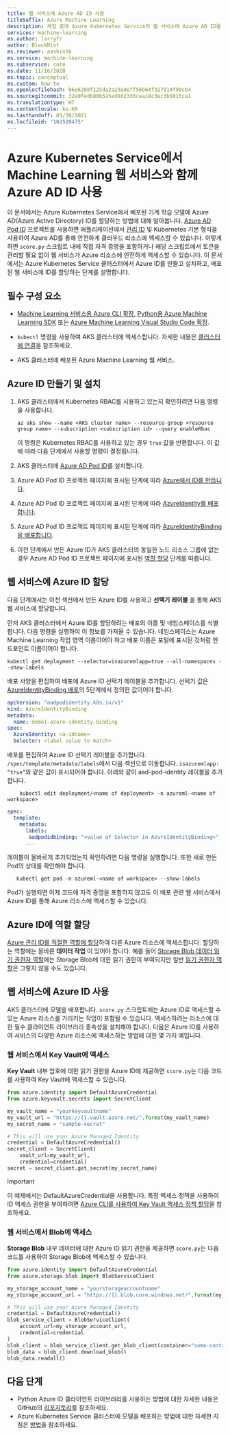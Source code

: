 ```yaml
---
title: 웹 서비스에 Azure AD ID 사용
titleSuffix: Azure Machine Learning
description: 채점 중에 Azure Kubernetes Service의 웹 서비스에 Azure AD ID를 사용하여 클라우드 리소스에 액세스합니다.
services: machine-learning
ms.author: larryfr
author: BlackMist
ms.reviewer: aashishb
ms.service: machine-learning
ms.subservice: core
ms.date: 11/16/2020
ms.topic: conceptual
ms.custom: how-to
ms.openlocfilehash: b6e6288f125da2a29a8eff56b64f327914f90cb4
ms.sourcegitcommit: 32e0fedb80b5a5ed0d2336cea18c3ec3b5015ca1
ms.translationtype: HT
ms.contentlocale: ko-KR
ms.lasthandoff: 03/30/2021
ms.locfileid: "102520475"
---
```

# <a name="use-azure-ad-identity-with-your-machine-learning-web-service-in-azure-kubernetes-service"></a>Azure Kubernetes Service에서 Machine Learning 웹 서비스와 함께 Azure AD ID 사용

이 문서에서는 Azure Kubernetes Service에서 배포된 기계 학습 모델에 Azure AD(Azure Active Directory) ID를 할당하는 방법에 대해 알아봅니다. [Azure AD Pod ID](https://github.com/Azure/aad-pod-identity) 프로젝트를 사용하면 애플리케이션에서 [관리 ID](../active-directory/managed-identities-azure-resources/overview.md) 및 Kubernetes 기본 형식을 사용하여 Azure AD를 통해 안전하게 클라우드 리소스에 액세스할 수 있습니다. 이렇게 하면 `score.py` 스크립트 내에 직접 자격 증명을 포함하거나 해당 스크립트에서 토큰을 관리할 필요 없이 웹 서비스가 Azure 리소스에 안전하게 액세스할 수 있습니다. 이 문서에서는 Azure Kubernetes Service 클러스터에서 Azure ID를 만들고 설치하고, 배포된 웹 서비스에 ID를 할당하는 단계를 설명합니다.

## <a name="prerequisites"></a>필수 구성 요소

- [Machine Learning 서비스용 Azure CLI 확장](reference-azure-machine-learning-cli.md), [Python용 Azure Machine Learning SDK](/python/api/overview/azure/ml/intro) 또는 [Azure Machine Learning Visual Studio Code 확장](tutorial-setup-vscode-extension.md).

- `kubectl` 명령을 사용하여 AKS 클러스터에 액세스합니다. 자세한 내용은 [클러스터에 연결](../aks/kubernetes-walkthrough.md#connect-to-the-cluster)을 참조하세요.

- AKS 클러스터에 배포된 Azure Machine Learning 웹 서비스.

## <a name="create-and-install-an-azure-identity"></a>Azure ID 만들기 및 설치

1. AKS 클러스터에서 Kubernetes RBAC를 사용하고 있는지 확인하려면 다음 명령을 사용합니다.

    ```azurecli-interactive
    az aks show --name <AKS cluster name> --resource-group <resource group name> --subscription <subscription id> --query enableRbac
    ```

    이 명령은 Kubernetes RBAC를 사용하고 있는 경우 `true` 값을 반환합니다. 이 값에 따라 다음 단계에서 사용할 명령이 결정됩니다.

1. AKS 클러스터에 [Azure AD Pod ID](https://azure.github.io/aad-pod-identity/docs/getting-started/installation/)를 설치합니다.

1. Azure AD Pod ID 프로젝트 페이지에 표시된 단계에 따라 [Azure에서 ID를 만듭니다](https://azure.github.io/aad-pod-identity/docs/demo/standard_walkthrough/#2-create-an-identity-on-azure).

1. Azure AD Pod ID 프로젝트 페이지에 표시된 단계에 따라 [AzureIdentity를 배포합니다](https://azure.github.io/aad-pod-identity/docs/demo/standard_walkthrough/#3-deploy-azureidentity).

1. Azure AD Pod ID 프로젝트 페이지에 표시된 단계에 따라 [AzureIdentityBinding을 배포합니다](https://azure.github.io/aad-pod-identity/docs/demo/standard_walkthrough/#5-deploy-azureidentitybinding).

1. 이전 단계에서 만든 Azure ID가 AKS 클러스터의 동일한 노드 리소스 그룹에 없는 경우 Azure AD Pod ID 프로젝트 페이지에 표시된 [역할 할당](https://azure.github.io/aad-pod-identity/docs/getting-started/role-assignment/#user-assigned-identities-that-are-not-within-the-node-resource-group) 단계를 따릅니다.

## <a name="assign-azure-identity-to-web-service"></a>웹 서비스에 Azure ID 할당

다음 단계에서는 이전 섹션에서 만든 Azure ID를 사용하고 **선택기 레이블** 을 통해 AKS 웹 서비스에 할당합니다.

먼저 AKS 클러스터에서 Azure ID를 할당하려는 배포의 이름 및 네임스페이스를 식별합니다. 다음 명령을 실행하여 이 정보를 가져올 수 있습니다. 네임스페이스는 Azure Machine Learning 작업 영역 이름이어야 하고 배포 이름은 포털에 표시된 것처럼 엔드포인트 이름이어야 합니다.

```azurecli-interactive
kubectl get deployment --selector=isazuremlapp=true --all-namespaces --show-labels
```

배포 사양을 편집하여 배포에 Azure ID 선택기 레이블을 추가합니다. 선택기 값은 [AzureIdentityBinding 배포](https://azure.github.io/aad-pod-identity/docs/demo/standard_walkthrough/#5-deploy-azureidentitybinding)의 5단계에서 정의한 값이어야 합니다.

```yaml
apiVersion: "aadpodidentity.k8s.io/v1"
kind: AzureIdentityBinding
metadata:
  name: demo1-azure-identity-binding
spec:
  AzureIdentity: <a-idname>
  Selector: <label value to match>
```

배포를 편집하여 Azure ID 선택기 레이블을 추가합니다. `/spec/template/metadata/labels`에서 다음 섹션으로 이동합니다. `isazuremlapp: “true”`와 같은 값이 표시되어야 합니다. 아래와 같이 aad-pod-identity 레이블을 추가합니다.

```azurecli-interactive
    kubectl edit deployment/<name of deployment> -n azureml-<name of workspace>
```

```yaml
spec:
  template:
    metadata:
      labels:
       aadpodidbinding: "<value of Selector in AzureIdentityBinding>"
      ...
```

레이블이 올바르게 추가되었는지 확인하려면 다음 명령을 실행합니다. 또한 새로 만든 Pod의 상태를 확인해야 합니다.

```azurecli-interactive
   kubectl get pod -n azureml-<name of workspace> --show-labels
```

Pod가 실행되면 이제 코드에 자격 증명을 포함하지 않고도 이 배포 관련 웹 서비스에서 Azure ID를 통해 Azure 리소스에 액세스할 수 있습니다.

## <a name="assign-roles-to-your-azure-identity"></a>Azure ID에 역할 할당

[Azure 관리 ID를 적절한 역할에 할당](../active-directory/managed-identities-azure-resources/how-to-manage-ua-identity-portal.md)하여 다른 Azure 리소스에 액세스합니다. 할당하는 역할에는 올바른 **데이터 작업** 이 있어야 합니다. 예를 들어 [Storage Blob 데이터 읽기 권한자 역할](../role-based-access-control/built-in-roles.md#storage-blob-data-reader)에는 Storage Blob에 대한 읽기 권한이 부여되지만 일반 [읽기 권한자 역할](../role-based-access-control/built-in-roles.md#reader)은 그렇지 않을 수도 있습니다.

## <a name="use-azure-identity-with-your-web-service"></a>웹 서비스에 Azure ID 사용

AKS 클러스터에 모델을 배포합니다. `score.py` 스크립트에는 Azure ID로 액세스할 수 있는 Azure 리소스를 가리키는 작업이 포함될 수 있습니다. 액세스하려는 리소스에 대한 필수 클라이언트 라이브러리 종속성을 설치해야 합니다. 다음은 Azure ID를 사용하여 서비스의 다양한 Azure 리소스에 액세스하는 방법에 대한 몇 가지 예입니다.

### <a name="access-key-vault-from-your-web-service"></a>웹 서비스에서 Key Vault에 액세스

**Key Vault** 내부 암호에 대한 읽기 권한을 Azure ID에 제공하면 `score.py`는 다음 코드를 사용하여 Key Vault에 액세스할 수 있습니다.

```python
from azure.identity import DefaultAzureCredential
from azure.keyvault.secrets import SecretClient

my_vault_name = "yourkeyvaultname"
my_vault_url = "https://{}.vault.azure.net/".format(my_vault_name)
my_secret_name = "sample-secret"

# This will use your Azure Managed Identity
credential = DefaultAzureCredential()
secret_client = SecretClient(
    vault_url=my_vault_url,
    credential=credential)
secret = secret_client.get_secret(my_secret_name)
```

> [!IMPORTANT]
> 이 예제에서는 DefaultAzureCredential을 사용합니다. 특정 액세스 정책을 사용하여 ID 액세스 권한을 부여하려면 [Azure CLI를 사용하여 Key Vault 액세스 정책 할당](../key-vault/general/assign-access-policy-cli.md)을 참조하세요.

### <a name="access-blob-from-your-web-service"></a>웹 서비스에서 Blob에 액세스

**Storage Blob** 내부 데이터에 대한 Azure ID 읽기 권한을 제공하면 `score.py`는 다음 코드를 사용하여 Storage Blob에 액세스할 수 있습니다.

```python
from azure.identity import DefaultAzureCredential
from azure.storage.blob import BlobServiceClient

my_storage_account_name = "yourstorageaccountname"
my_storage_account_url = "https://{}.blob.core.windows.net/".format(my_storage_account_name)

# This will use your Azure Managed Identity
credential = DefaultAzureCredential()
blob_service_client = BlobServiceClient(
    account_url=my_storage_account_url,
    credential=credential
)
blob_client = blob_service_client.get_blob_client(container="some-container", blob="some_text.txt")
blob_data = blob_client.download_blob()
blob_data.readall()
```

## <a name="next-steps"></a>다음 단계

* Python Azure ID 클라이언트 라이브러리를 사용하는 방법에 대한 자세한 내용은 GitHub의 [리포지토리](https://github.com/Azure/azure-sdk-for-python/tree/master/sdk/identity/azure-identity#azure-identity-client-library-for-python)를 참조하세요.
* Azure Kubernetes Service 클러스터에 모델을 배포하는 방법에 대한 자세한 지침은 [방법](how-to-deploy-azure-kubernetes-service.md)을 참조하세요.